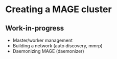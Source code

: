 # Creating a MAGE cluster

## Work-in-progress

* Master/worker management
* Building a network (auto discovery, mmrp)
* Daemonizing MAGE (daemonizer)
